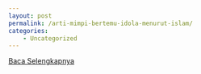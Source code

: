 ```yaml
---
layout: post
permalink: /arti-mimpi-bertemu-idola-menurut-islam/
categories:
    - Uncategorized
---
```


[Baca Selengkapnya](/08)
